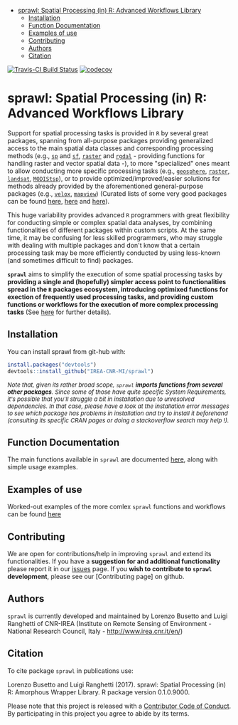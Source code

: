 
-   [sprawl: Spatial Processing (in) R: Advanced Workflows Library](#sprawl-spatial-processing-in-r-advanced-workflows-library)
    -   [Installation](#installation)
    -   [Function Documentation](#function-documentation)
    -   [Examples of use](#examples-of-use)
    -   [Contributing](#contributing)
    -   [Authors](#authors)
    -   [Citation](#citation)

<!-- README.md is generated from README.Rmd. Please edit that file -->
[![Travis-CI Build Status](https://travis-ci.org/IREA-CNR-MI/sprawl.svg?branch=master)](https://travis-ci.org/IREA-CNR-MI/sprawl) [![codecov](https://codecov.io/gh/IREA-CNR-MI/sprawl/branch/master/graph/badge.svg?token=0yWdr6gWG7)](https://codecov.io/gh/IREA-CNR-MI/sprawl)

sprawl: Spatial Processing (in) R: Advanced Workflows Library
=============================================================

Support for spatial processing tasks is provided in `R` by several great packages, spanning from all-purpose packages providing generalized access to the main spatial data classes and corresponding processing methods (e.g., [`sp`](https://cran.r-project.org/web/packages/sp/index.html) and [`sf`](https://cran.r-project.org/web/packages/sf/index.html), [`raster`](https://cran.r-project.org/web/packages/raster/index.html) and [`rgdal`](https://cran.r-project.org/web/packages/rgdal/index.html) - providing functions for handling raster and vector spatial data -), to more "specialized" ones meant to allow conducting more specific processing tasks (e.g., [`geosphere`](https://cran.r-project.org/web/packages/geosphere/index.html), [`raster`](https://cran.r-project.org/web/packages/raster/index.html), [`landsat`](https://cran.r-project.org/web/packages/landsat/index.html), [`MODIStsp`](https://cran.r-project.org/web/packages/MODIStsp/index.html)), or to provide optimized/improved/easier solutions for methods already provided by the aforementioned general-purpose packages (e.g., [`velox`](https://cran.r-project.org/web/packages/velox/index.html), [`mapview`](https://cran.r-project.org/web/packages/mapview/index.html)) (Curated lists of some very good packages can be found [here](https://cran.r-project.org/web/views/Spatial.html), [here](https://ropensci.org/blog/blog/2016/11/22/geospatial-suite) and [here](https://github.com/ropensci/maptools)).

This huge variability provides advanced `R` programmers with great flexibility for conducting simple or complex spatial data analyses, by combining functionalities of different packages within custom scripts. At the same time, it may be confusing for less skilled programmers, who may struggle with dealing with multiple packages and don't know that a certain processing task may be more efficiently conducted by using less-known (and sometimes difficult to find) packages.

**`sprawl`** aims to simplify the execution of some spatial processing tasks by **providing a single and (hopefully) simpler access point to functionalities spread in the `R` packages ecosystem, introducing optimixed functions for exection of frequently used processing tasks, and providing custom functions or workflows for the execution of more complex processing tasks** (See [here](https://irea-cnr-mi.github.io/sprawl/articles/sprawl.html) for further details).

Installation
------------

You can install sprawl from git-hub with:

``` r
install.packages("devtools")
devtools::install_github("IREA-CNR-MI/sprawl")
```

<font size="2"> *Note that, given its rather broad scope, `sprawl` **imports functions from several other packages**. Since some of those have quite specific System Requirements, it's possible that you'll struggle a bit in installation due to unresolved dependencies. In that case, please have a look at the installation error messages to see which package has problems in installation and try to install it beforehand (consulting its specific CRAN pages or doing a stackoverflow search may help !).* </font>

Function Documentation
----------------------

The main functions available in `sprawl` are documented [here](https://irea-cnr-mi.github.io/sprawl/reference/index.html), along with simple usage examples.

Examples of use
---------------

Worked-out examples of the more comlex `sprawl` functions and workflows can be found [here](https://irea-cnr-mi.github.io/sprawl/Examples/index.html)

Contributing
------------

We are open for contributions/help in improving `sprawl` and extend its functionalities. If you have a **suggestion for and additional functionality** please report it in our [issues](https://github.com/IREA-CNR-MI/sprawl/issues) page. If you **wish to contribute to `sprawl` development**, please see our \[Contributing page\] on github.

Authors
-------

`sprawl` is currently developed and maintained by Lorenzo Busetto and Luigi Ranghetti of CNR-IREA (Institute on Remote Sensing of Environment - National Research Council, Italy - <http://www.irea.cnr.it/en/>)

Citation
--------

To cite package `sprawl` in publications use:

Lorenzo Busetto and Luigi Ranghetti (2017). sprawl: Spatial Processing (in) R: Amorphous Wrapper Library. R package version 0.1.0.9000.

Please note that this project is released with a [Contributor Code of Conduct](https://irea-cnr-mi.github.io/sprawl/articles/conduct.html). By participating in this project you agree to abide by its terms.
